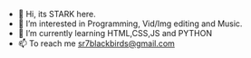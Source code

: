 - 👋 Hi, its STARK here.
- 👀 I’m interested in Programming, Vid/Img editing and Music.
- 🌱 I’m currently learning HTML,CSS,JS and PYTHON
- 📫 To reach me sr7blackbirds@gmail.com

<!---
Vikas9901/Vikas9901 is a ✨ special ✨ repository because its `README.md` (this file) appears on your GitHub profile.
You can click the Preview link to take a look at your changes.
--->
